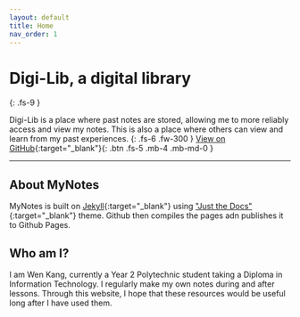 ```yaml
---
layout: default
title: Home
nav_order: 1
---
```

# Digi-Lib, a digital library
{: .fs-9 }

Digi-Lib is a place where past notes are stored, allowing me to more reliably access and view my notes. This is also a place where others can view and learn from my past experiences.
{: .fs-6 .fw-300 }
[View on GitHub](https://github.com/SpaceyCodes/digi-lib){:target="_blank"}{: .btn .fs-5 .mb-4 .mb-md-0 }

---
## About MyNotes
MyNotes is built on [Jekyll](https://jekyllrb.com){:target="_blank"} using ["Just the Docs"](https://pmarsceill.github.io/just-the-docs/){:target="_blank"} theme. Github then compiles the pages adn publishes it to Github Pages.
## Who am I?

I am Wen Kang, currently a Year 2 Polytechnic student taking a Diploma in Information Technology. I regularly make my own notes during and after lessons. Through this website, I hope that these resources would be useful long after I have used them.
